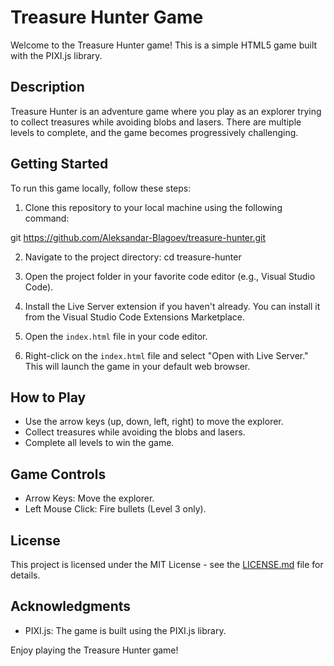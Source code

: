 # Treasure Hunter Game

Welcome to the Treasure Hunter game! This is a simple HTML5 game built with the PIXI.js library.

## Description

Treasure Hunter is an adventure game where you play as an explorer trying to collect treasures while avoiding blobs and lasers. There are multiple levels to complete, and the game becomes progressively challenging.

## Getting Started

To run this game locally, follow these steps:

1. Clone this repository to your local machine using the following command:

git https://github.com/Aleksandar-Blagoev/treasure-hunter.git

2. Navigate to the project directory:
cd treasure-hunter


3. Open the project folder in your favorite code editor (e.g., Visual Studio Code).

4. Install the Live Server extension if you haven't already. You can install it from the Visual Studio Code Extensions Marketplace.

5. Open the `index.html` file in your code editor.

6. Right-click on the `index.html` file and select "Open with Live Server." This will launch the game in your default web browser.

## How to Play

- Use the arrow keys (up, down, left, right) to move the explorer.
- Collect treasures while avoiding the blobs and lasers.
- Complete all levels to win the game.

## Game Controls

- Arrow Keys: Move the explorer.
- Left Mouse Click: Fire bullets (Level 3 only).

## License

This project is licensed under the MIT License - see the [LICENSE.md](LICENSE.md) file for details.

## Acknowledgments

- PIXI.js: The game is built using the PIXI.js library.

Enjoy playing the Treasure Hunter game!


